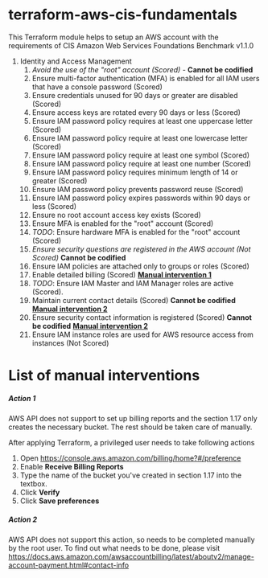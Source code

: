 # terraform-aws-cis-fundamentals

This Terraform module helps to setup an AWS account with the requirements of  CIS Amazon Web Services Foundations Benchmark v1.1.0

1. Identity and Access Management
    1. *Avoid the use of the "root" account (Scored)* - **Cannot be codified**
    2. Ensure multi-factor authentication (MFA) is enabled for all IAM users that have a console password (Scored)
    3. Ensure credentials unused for 90 days or greater are disabled (Scored)
    4. Ensure access keys are rotated every 90 days or less (Scored)
    5. Ensure IAM password policy requires at least one uppercase letter (Scored)
    6. Ensure IAM password policy require at least one lowercase letter (Scored)
    7. Ensure IAM password policy require at least one symbol (Scored)
    8. Ensure IAM password policy require at least one number (Scored)
    9. Ensure IAM password policy requires minimum length of 14 or greater (Scored)
    10. Ensure IAM password policy prevents password reuse (Scored)
    11. Ensure IAM password policy expires passwords within 90 days or less (Scored)
    12. Ensure no root account access key exists (Scored)
    13. Ensure MFA is enabled for the "root" account (Scored)
    14. *TODO*: Ensure hardware MFA is enabled for the "root" account (Scored)
    15. *Ensure security questions are registered in the AWS account (Not Scored)* **Cannot be codified**
    16. Ensure IAM policies are attached only to groups or roles (Scored)
    17. Enable detailed billing (Scored) **[Manual intervention 1](#action-1)**
    18. *TODO*: Ensure IAM Master and IAM Manager roles are active (Scored).
    19. Maintain current contact details (Scored) **Cannot be codified** **[Manual intervention 2](#action-2)**
    20. Ensure security contact information is registered (Scored) **Cannot be codified** **[Manual intervention 2](#action-2)**
    21. Ensure IAM instance roles are used for AWS resource access from instances (Not Scored)


# List of manual interventions
##### Action 1
AWS API does not support to set up billing reports and the section 1.17 only creates the necessary bucket. The rest should be taken care of manually.

After applying Terraform, a privileged user needs to take following actions
1. Open https://console.aws.amazon.com/billing/home?#/preference
2. Enable **Receive Billing Reports**
3. Type the name of the bucket you've created in section 1.17 into the textbox.
4. Click **Verify**
5. Click **Save preferences**

##### Action 2
AWS API does not support this action, so needs to be completed manually by the root user.
To find out what needs to be done, please visit https://docs.aws.amazon.com/awsaccountbilling/latest/aboutv2/manage-account-payment.html#contact-info
